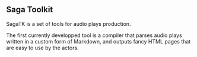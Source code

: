 Saga Toolkit
------------

SagaTK is a set of tools for audio plays production.

The first currently developped tool is a compiler that parses audio plays 
written in a custom form of Markdown, and outputs fancy HTML pages that are
easy to use by the actors.

